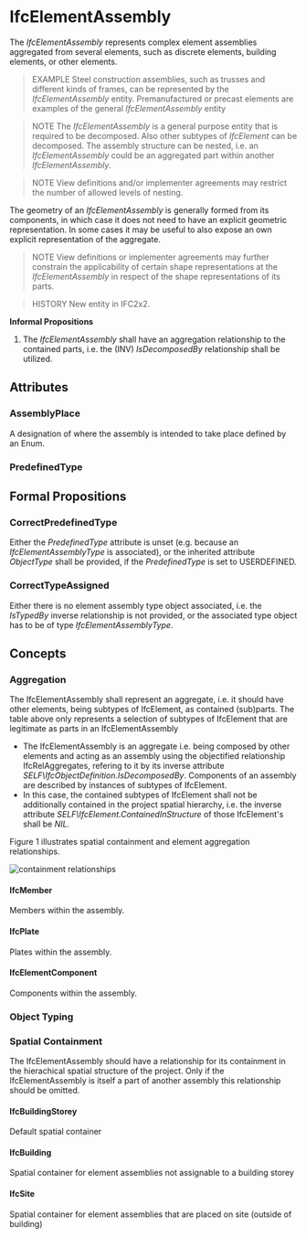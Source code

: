 # IfcElementAssembly

The _IfcElementAssembly_ represents complex element assemblies aggregated from several elements, such as discrete elements, building elements, or other elements.

> EXAMPLE Steel construction assemblies, such as trusses and different kinds of frames, can be represented by the _IfcElementAssembly_ entity. Premanufactured or precast elements are examples of the general _IfcElementAssembly_ entity

> NOTE  The _IfcElementAssembly_ is a general purpose entity that is required to be decomposed. Also other subtypes of _IfcElement_ can be decomposed.
The assembly structure can be nested, i.e. an _IfcElementAssembly_ could be an aggregated part within another _IfcElementAssembly_.

> NOTE  View definitions and/or implementer agreements may restrict the number of allowed levels of nesting.

The geometry of an _IfcElementAssembly_ is generally formed from its components, in which case it does not need to have an explicit geometric representation. In some cases it may be useful to also expose an own explicit representation of the aggregate.

> NOTE  View definitions or implementer agreements may further constrain the applicability of certain shape representations at the _IfcElementAssembly_ in respect of the shape representations of its parts.

> HISTORY  New entity in IFC2x2.

**Informal Propositions**

1. The _IfcElementAssembly_ shall have an aggregation relationship to the contained parts, i.e. the (INV) _IsDecomposedBy_ relationship shall be utilized.

## Attributes

### AssemblyPlace
A designation of where the assembly is intended to take place defined by an Enum.

### PredefinedType


## Formal Propositions

### CorrectPredefinedType
Either the _PredefinedType_ attribute is unset (e.g. because an _IfcElementAssemblyType_ is associated), or the inherited attribute _ObjectType_ shall be provided, if the _PredefinedType_ is set to USERDEFINED.

### CorrectTypeAssigned
Either there is no element assembly type object associated, i.e. the _IsTypedBy_ inverse relationship is not provided, or the associated type object has to be of type _IfcElementAssemblyType_.

## Concepts

### Aggregation

The IfcElementAssembly shall represent an aggregate, i.e. it should have other elements, being subtypes of IfcElement, as contained (sub)parts. The table above only represents a selection of subtypes of IfcElement that are legitimate as parts in an IfcElementAssembly

* The IfcElementAssembly is an aggregate i.e. being composed by other elements and acting as an assembly using the objectified relationship IfcRelAggregates, refering to it by its inverse attribute _SELF\IfcObjectDefinition.IsDecomposedBy_. Components of an assembly are described by instances of subtypes of IfcElement.
* In this case, the contained subtypes of IfcElement shall not be additionally contained in the project spatial hierarchy, i.e. the inverse attribute _SELF\IfcElement.ContainedInStructure_ of those IfcElement's shall be _NIL._

Figure 1 illustrates spatial containment and element aggregation relationships.

![containment relationships](../../../../figures/ifcelementassembly-containment.png "Figure 1 &mdash; Element assembly containment")

#### IfcMember

Members within the assembly.

#### IfcPlate

Plates within the assembly.

#### IfcElementComponent

Components within the assembly.

### Object Typing



### Spatial Containment

The IfcElementAssembly should have a relationship for its containment in the hierachical spatial structure of the project. Only if the IfcElementAssembly is itself a part of another assembly this relationship should be omitted.

#### IfcBuildingStorey

Default spatial container

#### IfcBuilding

Spatial container for element assemblies not assignable to a building storey

#### IfcSite

Spatial container for element assemblies that are placed on site (outside of building)

